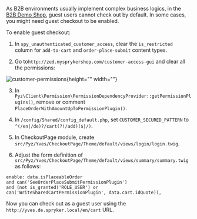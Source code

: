 As B2B environments usually implement complex business logics, in the [B2B Demo Shop](https://documentation.spryker.com/docs/b2b-suite), guest users cannot check out by default. In some cases, you might need guest checkout to be enabled.

To enable guest checkout:

1. In ​`spy_unauthenticated_customer_access​`, clear the `​is_restricted` column for `​add-to-cart`​ and `​order-place-submit`​ content types.

2. Go to ​`http://zed.mysprykershop.com/customer-access-gui`​ and clear all the permissions:

![customer-permissions](https://spryker.s3.eu-central-1.amazonaws.com/docs/Tutorials/HowTos/HowTo+-+enable+guest+checkout+in+B2B+Demo+Shop/customer-permissions.png){height="" width=""}

3. In `Pyz\Client\Permission\PermissionDependencyProvider::getPermissionPlugins()​`, remove or comment `PlaceOrderWithAmountUpToPermissionPlugin()`.

4. In `​/config/Shared/config_default.php​`, set `CUSTOMER_SECURED_PATTERN` to `​^(/en|/de)?/cart(?!/add)($|/)`.

5. In CheckoutPage module, create `src/Pyz/Yves/CheckoutPage/Theme/default/views/login/login.twig`.

6. Adjust the form definition of `src/Pyz/Yves/CheckoutPage/Theme/default/views/summary/summary.twig` as follows:

```twig
enable: data.isPlaceableOrder
and can('SeeOrderPlaceSubmitPermissionPlugin')
and (not is_granted('ROLE_USER') or can('WriteSharedCartPermissionPlugin', data.cart.idQuote)),
```

Now you can check out as a guest user using the `http://yves.de.spryker.local/en/cart` URL. 







